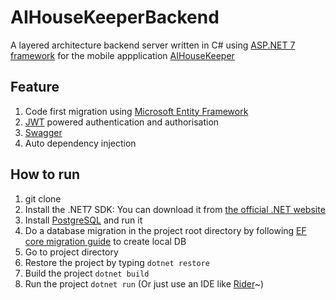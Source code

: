 # AIHouseKeeperBackend

A layered architecture backend server written in C# using [ASP.NET 7 framework](https://learn.microsoft.com/en-us/aspnet/core/release-notes/aspnetcore-7.0?view=aspnetcore-8.0) for the mobile appplication [AIHouseKeeper](https://github.com/Qlinak/AIHouseKeeper)

## Feature
1. Code first migration using [Microsoft Entity Framework](https://learn.microsoft.com/en-us/ef/core/)
2. [JWT](https://auth0.com/docs/secure/tokens/json-web-tokens#:~:text=JSON%20web%20token%20(JWT)%2C,parties%20as%20a%20JSON%20object.) powered authentication and authorisation
3. [Swagger](https://swagger.io/)
4. Auto dependency injection

## How to run
1. git clone
2. Install the .NET7 SDK: You can download it from [the official .NET website](https://dotnet.microsoft.com/)
3. Install [PostgreSQL](https://www.postgresql.org/download/) and run it
4. Do a database migration in the project root directory by following [EF core migration guide](https://learn.microsoft.com/en-us/ef/core/managing-schemas/migrations/?tabs=dotnet-core-cli) to create local DB
5. Go to project directory
6. Restore the project by typing `dotnet restore`
7. Build the project `dotnet build`
8. Run the project `dotnet run` (Or just use an IDE like [Rider](https://www.jetbrains.com/rider/download/#section=mac)~)
